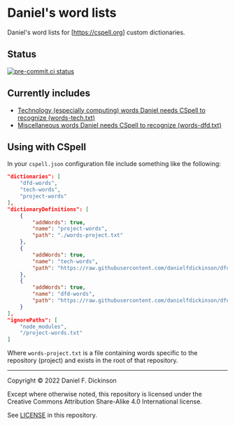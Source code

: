 # Daniel's word lists

Daniel's word lists for [https://cspell.org] custom dictionaries.

## Status

[![pre-commit.ci
status](https://results.pre-commit.ci/badge/github/danielfdickinson/dfd-wordlists/main.svg)](https://results.pre-commit.ci/latest/github/danielfdickinson/dfd-wordlists/main)

## Currently includes

* [Technology (especially computing) words Daniel needs CSpell to recognize
(words-tech.txt)](words-tech.txt)
* [Miscellaneous words Daniel needs CSpell to recognize
(words-dfd.txt)](words-dfd.txt)

## Using with CSpell

In your `cspell.json` configuration file include something like the following:

``` json
"dictionaries": [
	"dfd-words",
	"tech-words",
	"project-words"
],
"dictionaryDefinitions": [
	{
		"addWords": true,
		"name": "project-words",
		"path": "./words-project.txt"
	},
	{
		"addWords": true,
		"name": "tech-words",
		"path": "https://raw.githubusercontent.com/danielfdickinson/dfd-wordlists/main/words-tech.txt"
	},
	{
		"addWords": true,
		"name": "dfd-words",
		"path": "https://raw.githubusercontent.com/danielfdickinson/dfd-wordlists/main/words-dfd.txt"
	}
],
"ignorePaths": [
	"node_modules",
	"/project-words.txt"
]
```

Where `words-project.txt` is a file containing words specific to the
repository (project) and exists in the root of that repository.

--------

Copyright © 2022 Daniel F. Dickinson

Except where otherwise noted, this repository is licensed under the Creative
Commons Attribution Share-Alike 4.0 International license.

See [LICENSE](LICENSE) in this repository.
